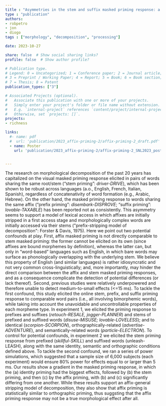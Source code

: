 ```yaml
---
title : "Asymmetries in the stem and suffix masked priming response: a large-scale online study"
type : "publication"
authors:
- robpetro
- jon
- diogo
tags : ["morphology", "decomposition", "processing"]

date: 2023-10-27

share: false  # Show social sharing links?
profile: false  # Show author profile?

# Publication type.
# Legend: 0 = Uncategorized; 1 = Conference paper; 2 = Journal article;
# 3 = Preprint / Working Paper; 4 = Report; 5 = Book; 6 = Book section;
# 7 = Thesis; 8 = Patent
publication_types: ["3"]

# Associated Projects (optional).
#   Associate this publication with one or more of your projects.
#   Simply enter your project's folder or file name without extension.
#   E.g. `internal-project` references `content/project/internal-project/index.md`.
#   Otherwise, set `projects: []`.
projects:
- richness

links:
  #- name: pdf
  #  url: 'publication/2023_affix-priming-2/affix-priming-2_draft.pdf'
  - name: Poster
    url: 'publication/2023_affix-priming-2/affix-priming-2_SNL2023_poster.pdf'


---
```


The research on morphological decomposition of the past 20 years has capitalized on the visual masked priming response elicited in pairs of words sharing the same root/stem (“stem priming”: _driver-DRIVE_), which has been shown to be robust across languages (a.o., English, French, Italian, Spanish), regardless of concatenativity of word formation (e.g., Arabic, Hebrew). On the other hand, the masked priming response to words sharing the same affix (“prefix priming”: _disembark-DISPROVE_; “suffix priming”: _lovable-TAXABLE_) has been reported not as consistently. This asymmetry seems to support a model of lexical access in which affixes are initially stripped in a first access stage and morphologically complex words are initially accessed via their stems ("prefix-stripping model of decomposition": Forster & Davis, 1975). Here we point out two potential confounds at play. First, affix masked priming is not directly comparable to stem masked priming: the former cannot be elicited on its own (since affixes are bound morphemes by definition), whereas the latter can, but only in “word-based” languages such as English, in which bare words may surface as phonologically overlapping with the underlying stem. We believe this property of English (and similar languages) is rather idiosyncratic and not very common cross-linguistically; and, more importantly, may hinder the direct comparison between the affix and stem masked priming responses, and as a consequence complicate the detection of potential differences (or lack thereof). Second, previous studies were relatively underpowered and therefore unable to detect medium-to-small effects (<=15 ms). To tackle the first confound, this study elicited the online stem, prefix, and suffix priming response to comparable word pairs (i.e., all involving bimorphemic words), while taking into account the unavoidable and uncontrollable properties of each morpheme type. In experiment 1, we elicited the priming response to prefixes and suffixes (_retouch-RESALE, jogger-PLANNER_) and stems of prefixed and suffixed words (_disuse-MISUSE; lovable-LOVELESS_); and to identical (_scorpion-SCORPION_), orthographically-related (_advertise-ADVENTURE_), and semantically-related words (_particle-ELECTRON_). To control for potential confounds, in experiment 2 we elicited the stem priming response from prefixed (_skillful-SKILL_) and suffixed words (unleash-LEASH), along with the same identity, semantic and orthographic conditions defined above. To tackle the second confound, we ran a series of power simulations, which suggested that a sample size of 6,000 subjects (each experiment) would ensure 80% power for effects equal to or larger than 5 ms. Our results show a gradient in the masked priming response, in which the (a) identity priming had the biggest effects, followed by (b) the stem priming, and then (c) by the affix priming, with (b) and (c) significantly differing from one another. While these results support an affix-general stripping model of decomposition, they also show that affix priming is statistically similar to orthographic priming, thus suggsting that the affix priming response may not be a true morphological effect after all.
